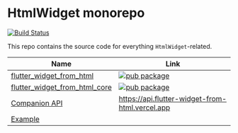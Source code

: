 # HtmlWidget monorepo

[![Build Status](https://api.cirrus-ci.com/github/daohoangson/flutter_widget_from_html.svg)](https://cirrus-ci.com/github/daohoangson/flutter_widget_from_html/master)

This repo contains the source code for everything `HtmlWidget`-related.

| Name | Link |
| ---- | ---- |
| [flutter_widget_from_html](./packages/enhanced/) | [![pub package](https://img.shields.io/pub/v/flutter_widget_from_html.svg)](https://pub.dev/packages/flutter_widget_from_html) |
| [flutter_widget_from_html_core](./packages/core/) | [![pub package](https://img.shields.io/pub/v/flutter_widget_from_html_core.svg)](https://pub.dev/packages/flutter_widget_from_html_core) |
| [Companion API](./packages/api/) | https://api.flutter-widget-from-html.vercel.app |
| [Example](./packages/example/) | |
